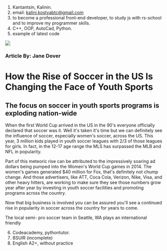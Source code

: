 1. Kantantsin, Kalinin.
2. email: kalini.kostyabtc@gmail.com
3. to become a professional front-end developer, to study js with rs-school and to improve my programmer skills.
4. C++, OOP, AutoCad, Python.
5. example of latest code

<!DOCTYPE html>
<html>

<head>
  <title>The Rise of Soccer in The US</title>
</head>
<body>
  <div class="content">
    <img src="https://s3.amazonaws.com/codecademy-content/courses/web-101/unit-4/htmlcss1-img_writer-avatar.jpg" class="writer-img">
    <h3 class="byline">Article By: Jane Dover</h3>
    <h1>How the Rise of Soccer in the US Is Changing the Face of Youth Sports</h1>
    <h2>The focus on soccer in youth sports programs is exploding nation-wide</h2>
    <p>When the first World Cup arrived in the US in the 90's everyone officially declared that soccer was it. Well it's taken it's time but we can definitely see the influence of soccer, especially women's soccer, across the US. This year, 3 million kids
      played in youth soccer leagues with 2/3 of those leagues for girls. In fact, in the 12-17 age range the MLS has surpassed the MLB and NFL in popularity.</p>
    <p>Part of this meteoric rise can be attributed to the impressively soaring ad dollars being pumped into the Women's World Cup games in 2014. The women's games generated $40 million for Fox, that's definitely not chump change. And those advertisers,
      like ATT, Coca Cola, Verizon, Nike, Visa, and other heavy hitters, are working to make sure they see those numbers grow year after year by investing in youth soccer facilities and promoting programs across the country. </p>
    <p>Now that big business is involved you can be assured you'll see a continued rise in popularity in soccer across the country for years to come. </p>
  </div>
  <div class="image">
    <p class="caption">The local semi- pro soccer team in Seattle, WA plays an international friendly</p>
  </div>
</body>
</html>


6. Codeacademy, pythontutor.
7. BSUIR (incomplete)
8. English A2+, without practice
